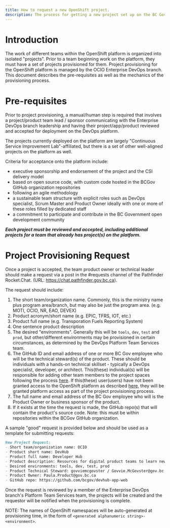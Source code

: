 ```yaml
---
title: How to request a new OpenShift project.
description: The process for getting a new project set up on the BC Gov OpenShift platform.     
---
```

# Introduction

The work of different teams within the OpenShift platform is organized into isolated "projects".  Prior to a team beginning work on the platform, they must have a set of projects provisioned for them.  Project provisioning for the OpenShift platform is managed by the OCIO Enterprise DevOps branch. This document describes the pre-requisites as well as the mechanics of the provisioning process. 

# Pre-requisites

Prior to project provisioning, a manual/human step is required that involves a project/product team lead / sponsor communicating with the Enterprise DevOps branch leadership and having their project/app/product reviewed and accepted for deployment on the DevOps platform.

The projects currently deployed on the platform are largely "Continuous Service Improvement Lab"-affiliated, but there is a set of other well-aligned projects on the platform as well.

Criteria for acceptance onto the platform include:

* executive sponsorship and endorsement of the project and the CSI delivery model
* based on open source code, with custom code hosted in the BCGov GitHub organization repositories
* following an agile methodology
* a sustainable team structure with explicit roles such as DevOps specialist, Scrum Master and Product Owner ideally with one or more of these roles filled by dedicated staff
* a commitment to participate and contribute in the BC Government open development community  

***Each project must be reviewed and accepted, including additional projects for a team that already has project(s) on the platform.*** 

# Project Provisioning Request

Once a project is accepted, the team product owner or technical leader should make a request via a post in the #requests channel of the Pathfinder Rocket.Chat. (URL: https://chat.pathfinder.gov.bc.ca).

The request should include:

1. The short team/organization name. Commonly, this is the ministry name plus program area/branch, but may also be just the program area. (e.g. MOTI, OCIO, NR, EAO, DEVEX)
2. Product acronym/short name (e.g. EPIC, TFRS, IOT, etc.)
3. Product full name (e.g. Transporation Fuels Reporting System)
4. One sentence product description
5. The desired "environments". Generally this will be `tools`, `dev`, `test` and `prod`, but other/different environments may be provisioned in certain circumstances, as determined by the DevOps Platform Team Services team.
6. The GitHub ID and email address of one or more BC Gov employee who will be the technical steward(s) of the product. These should be individuals with a hands-on technical skillset - typically a DevOps specialist, developer, or architect.  This(these) individual(s) will be responsible for adding other team members to the project spaces following the process [here](../HowTo/GrantUsersAccessToProject.md).  If this(these) user(users) have not been granted access to the OpenShift platform as described [here](./RequestUserAccess.md), they will be granted platform access as part of the project provisioning process.
7. The full name and email address of the BC Gov employee who will is the Product Owner or business sponsor of the product.
8. If it exists at the time the request is made, the GitHub repo(s) that will contain the product's source code. Note: this must be within repositories within the BCGov GitHub organization.

A sample "good" request is provided below and should be used as a template for submitting requests:

```markdown
New Project Request:
- Short team/organization name: OCIO
- Product short name: DevHub
- Product full name: Developer Hub
- Product description: Resources for digital product teams to learn new skills, discover tools and resources, and connect with the developer community.
- Desired environments: tools, dev, test, prod
- Product Technical Steward: govviemcgovster / Govvie.McGovster@gov.bc.ca 
- Product Owner: Paula.Product@gov.bc.ca
- GitHub repo: https://github.com/bcgov/devhub-app-web
```
Once the request is reviewed by a member of the Enterprise DevOps branch's Platform Team Services team, the projects will be created and the requestor will be notified when the provisioning is complete.

NOTE: The names of OpenShift namespaces will be auto-generated at provisioning time, in the form of `<generated alphanumeric string>-<environment>`.
